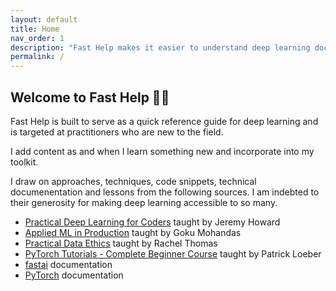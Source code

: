 ```yaml
---
layout: default
title: Home
nav_order: 1
description: "Fast Help makes it easier to understand deep learning documentation."
permalink: /
---
```



## Welcome to Fast Help 👷🏽

Fast Help is built to serve as a quick reference guide for deep learning and is targeted at practitioners who are new to the field. 

I add content as and when I learn something new and incorporate into my toolkit. 

I draw on approaches, techniques, code snippets, technical documenentation and lessons from the following sources. I am indebted to their generosity for making deep learning accessible to so many. 

- [Practical Deep Learning for Coders](https://course.fast.ai/) taught by Jeremy Howard
- [Applied ML in Production](https://madewithml.com/courses/applied-ml-in-production/) taught by Goku Mohandas
- [Practical Data Ethics](https://ethics.fast.ai/) taught by Rachel Thomas
- [PyTorch Tutorials - Complete Beginner Course](https://www.youtube.com/watch?v=EMXfZB8FVUA&list=PLqnslRFeH2UrcDBWF5mfPGpqQDSta6VK4) taught by Patrick Loeber
- [fastai](https://docs.fast.ai/) documentation
- [PyTorch](https://pytorch.org/docs/stable/index.html) documentation


